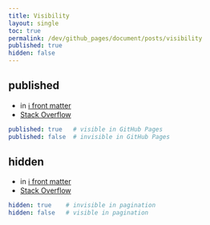 ```yaml
---
title: Visibility
layout: single
toc: true
permalink: /dev/github_pages/document/posts/visibility
published: true
hidden: false
---
```


<head>
  <base target="_blank">
</head>



## published

- in [ℹ️ front matter](/dev/github_pages/front_matter/scope)
- [Stack Overflow](https://stackoverflow.com/a/27799716)

```yml
published: true   # visible in GitHub Pages
published: false  # invisible in GitHub Pages
```



## hidden

- in [ℹ️ front matter](/dev/github_pages/front_matter/scope)
- [Stack Overflow](https://stackoverflow.com/a/39693665)

```yml
hidden: true    # invisible in pagination
hidden: false   # visible in pagination
```
